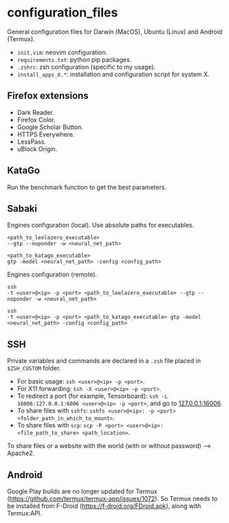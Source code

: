 # configuration_files

General configuration files for Darwin (MacOS), Ubuntu (Linux) and Android (Termux).

- `init.vim`: neovim configuration.
- `requirements.txt`: python pip packages.
- `.zshrc`: zsh configuration (specific to my usage).
- `install_apps_X.*`: installation and configuration script for system X.

## Firefox extensions

- Dark Reader.
- Firefox Color.
- Google Scholar Button.
- HTTPS Everywhere.
- LessPass.
- uBlock Origin.

## KataGo

Run the benchmark function to get the best parameters.

## Sabaki

Engines configuration (local).
Use absolute paths for executables.

```shell
<path_to_leelazero_executable>
--gtp --noponder -w <neural_net_path>

<path_to_katago_executable>
gtp -model <neural_net_path> -config <config_path>
```

Engines configuration (remote).

```shell
ssh
-t <user>@<ip> -p <port> <path_to_leelazero_executable> --gtp --noponder -w <neural_net_path>

ssh
-t <user>@<ip> -p <port> <path_to_katago_executable> gtp -model <neural_net_path> -config <config_path>
```

## SSH

Private variables and commands are declared in a `.zsh` file placed in `$ZSH_CUSTOM` folder.

- For basic usage: `ssh <user>@<ip> -p <port>`.
- For X11 forwarding: `ssh -X <user>@<ip> -p <port>`.
- To redirect a port (for example, Tensorboard): `ssh -L 16006:127.0.0.1:6006 <user>@<ip> -p <port>`, and go to [127.0.0.1:16006](127.0.0.1:16006).
- To share files with `sshfs`: `sshfs <user>@<ip>: -p <port> <folder_path_in_which_to_mount>`.
- To share files with `scp`: `scp -P <port> <user>@<ip>:<file_path_to_share> <path_location>`.

To share files or a website with the world (with or without password) --> Apache2.

## Android

Google Play builds are no longer updated for Termux (https://github.com/termux/termux-app/issues/1072).
So Termux needs to be installed from F-Droid (https://f-droid.org/FDroid.apk), along with Termux:API.
